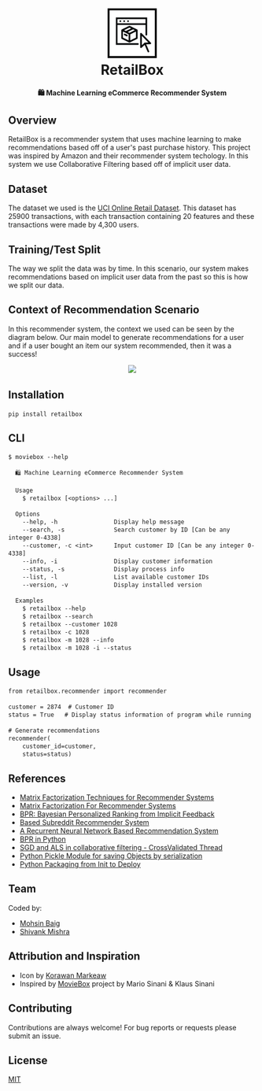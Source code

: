 <h1 align="center">
  <img src="media/rb-logo.png" width="20%"><br/>RetailBox
</h1>

<h4 align="center">
  🛍️ Machine Learning eCommerce Recommender System
</h4>

## Overview

RetailBox is a recommender system that uses machine learning to make recommendations based off of a user's past purchase history. This project was inspired by Amazon and their recommender system techology. In this system we use Collaborative Filtering based off of implicit user data.

## Dataset

The dataset we used is the [UCI Online Retail Dataset](http://archive.ics.uci.edu/ml/datasets/online+retail). This dataset has 25900 transactions, with each transaction containing 20 features and these transactions were made by 4,300 users.

## Training/Test Split

The way we split the data was by time. In this scenario, our system makes recommendations based on implicit user data from the past so this is how we split our data.

## Context of Recommendation Scenario

In this recommender system, the context we used can be seen by the diagram below. Our main model to generate recommendations for a user and if a user bought an item our system recommended, then it was a success!

<p align="center">
  <img src="https://i.imgur.com/5WegTbB.png">
</p>

## Installation

```
pip install retailbox
```

## CLI

```
$ moviebox --help

  🛍️ Machine Learning eCommerce Recommender System

  Usage
    $ retailbox [<options> ...]

  Options
    --help, -h                Display help message
    --search, -s              Search customer by ID [Can be any integer 0-4338]
    --customer, -c <int>      Input customer ID [Can be any integer 0-4338]
    --info, -i                Display customer information
    --status, -s              Display process info
    --list, -l                List available customer IDs
    --version, -v             Display installed version

  Examples
    $ retailbox --help
    $ retailbox --search
    $ retailbox --customer 1028
    $ retailbox -c 1028
    $ retailbox -m 1028 --info
    $ retailbox -m 1028 -i --status
```

## Usage

```
from retailbox.recommender import recommender

customer = 2874  # Customer ID
status = True   # Display status information of program while running

# Generate recommendations
recommender(
    customer_id=customer,
    status=status)

```

## References

* [Matrix Factorization Techniques for Recommender Systems](https://datajobs.com/data-science-repo/Recommender-Systems-[Netflix].pdf)
* [Matrix Factorization For Recommender Systems](https://joyceho.github.io/cs584_s16/slides/mf-16.pdf)
* [BPR: Bayesian Personalized Ranking from Implicit Feedback](https://arxiv.org/pdf/1205.2618.pdf)
* [Based Subreddit Recommender System](https://cole-maclean.github.io/blog/RNN-Based-Subreddit-Recommender-System/)
* [A Recurrent Neural Network Based Recommendation System](https://cs224d.stanford.edu/reports/LiuSingh.pdf)
* [BPR in Python](https://github.com/gamboviol/bpr)
* [SGD and ALS in collaborative filtering - CrossValidated Thread](https://stats.stackexchange.com/questions/201279/comparison-of-sgd-and-als-in-collaborative-filtering)
* [Python Pickle Module for saving Objects by serialization](https://pythonprogramming.net/python-pickle-module-save-objects-serialization/)
* [Python Packaging from Init to Deploy](https://www.youtube.com/watch?v=4fzAMdLKC5k)

## Team

Coded by:

* [Mohsin Baig](https://github.com/moebg)
* [Shivank Mishra](https://github.com/shivankmishra)

## Attribution and Inspiration

* Icon by [Korawan Markeaw](https://thenounproject.com/korawan_m/)
* Inspired by [MovieBox](https://github.com/klauscfhq/moviebox) project by Mario Sinani & Klaus Sinani

## Contributing

Contributions are always welcome! For bug reports or requests please submit an issue.

## License

[MIT](https://github.com/moebg/retailbox/blob/master/LICENSE)